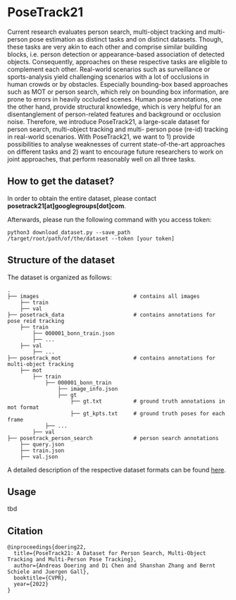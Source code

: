 # PoseTrack21
Current research evaluates person search, multi-object tracking and multi-person pose estimation as distinct tasks
and on distinct datasets. Though, these tasks are very akin to each other and comprise similar building blocks, 
i.e. person detection or appearance-based association of detected objects. 
Consequently, approaches on these respective tasks are eligible to complement each other.
Real-world scenarios such as surveillance or sports-analysis yield challenging scenarios with a lot of occlusions
in human crowds or by obstacles. Especially bounding-box based approaches such as MOT or person search, which
rely on bounding box information, are prone to errors in heavily occluded scenes. Human pose annotations, one the
other hand, provide structural knowledge, which is very helpful for an disentanglement of person-related features
and background or occlusion noise.
Therefore, we introduce PoseTrack21, a large-scale dataset for person search, multi-object tracking and multi-
person pose (re-id) tracking in real-world scenarios. With PoseTrack21, we want to 1) provide possibilities to analyse
weaknesses of current state-of-the-art approaches on different tasks and 2) want to encourage future researchers
to work on joint approaches, that perform reasonably well
on all three tasks.

## How to get the dataset?
In order to obtain the entire dataset, please contact **posetrack21[at]googlegroups[dot]com**.

Afterwards, please run the following command with you access token:
```
python3 download_dataset.py --save_path /target/root/path/of/the/dataset --token [your token]
```

## Structure of the dataset 
The dataset is organized as follows: 

    .
    ├── images                              # contains all images  
        ├── train
        ├── val
    ├── posetrack_data                      # contains annotations for pose reid tracking
        ├── train
            ├── 000001_bonn_train.json
            ├── ...
        ├── val
            ├── ...
    ├── posetrack_mot                       # contains annotations for multi-object tracking 
        ├── mot
            ├── train
                ├── 000001_bonn_train
                    ├── image_info.json
                    ├── gt
                        ├── gt.txt          # ground truth annotations in mot format
                        ├── gt_kpts.txt     # ground truth poses for each frame
                ├── ...
            ├── val
    ├── posetrack_person_search             # person search annotations
        ├── query.json
        ├── train.json
        ├── val.json

A detailed description of the respective dataset formats can be found [here](doc/dataset_structure.md).

## Usage 
tbd

## Citation 
```
@inproceedings{doering22,
  title={PoseTrack21: A Dataset for Person Search, Multi-Object Tracking and Multi-Person Pose Tracking},
  author={Andreas Doering and Di Chen and Shanshan Zhang and Bernt Schiele and Juergen Gall},
  booktitle={CVPR},
  year={2022}
}
```
